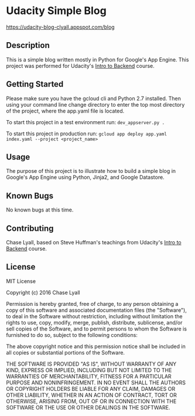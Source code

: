 # Udacity Simple Blog
https://udacity-blog-clyall.appspot.com/blog

## Description
This is a simple blog written mostly in Python for Google's App Engine. This project was performed for Udacity's [Intro to Backend](https://www.udacity.com/course/intro-to-backend--ud171) course.


## Getting Started
Please make sure you have the gcloud cli and Python 2.7 installed. Then using your command line change directory to enter the top most directory of the project, where the app.yaml file is located.

To start this project in a test environment run:
`dev_appserver.py .`

To start this project in production run:
`gcloud app deploy app.yaml index.yaml --project <project_name>`


## Usage
The purpose of this project is to illustrate how to build a simple blog in Google's App Engine using Python, Jinja2, and Google Datastore.


## Known Bugs
No known bugs at this time.


## Contributing
Chase Lyall, based on Steve Huffman's teachings from Udacity's [Intro to Backend](https://www.udacity.com/course/intro-to-backend--ud171) course.


## License
MIT License

Copyright (c) 2016 Chase Lyall

Permission is hereby granted, free of charge, to any person obtaining a copy
of this software and associated documentation files (the "Software"), to deal
in the Software without restriction, including without limitation the rights
to use, copy, modify, merge, publish, distribute, sublicense, and/or sell
copies of the Software, and to permit persons to whom the Software is
furnished to do so, subject to the following conditions:

The above copyright notice and this permission notice shall be included in all
copies or substantial portions of the Software.

THE SOFTWARE IS PROVIDED "AS IS", WITHOUT WARRANTY OF ANY KIND, EXPRESS OR
IMPLIED, INCLUDING BUT NOT LIMITED TO THE WARRANTIES OF MERCHANTABILITY,
FITNESS FOR A PARTICULAR PURPOSE AND NONINFRINGEMENT. IN NO EVENT SHALL THE
AUTHORS OR COPYRIGHT HOLDERS BE LIABLE FOR ANY CLAIM, DAMAGES OR OTHER
LIABILITY, WHETHER IN AN ACTION OF CONTRACT, TORT OR OTHERWISE, ARISING FROM,
OUT OF OR IN CONNECTION WITH THE SOFTWARE OR THE USE OR OTHER DEALINGS IN THE
SOFTWARE.